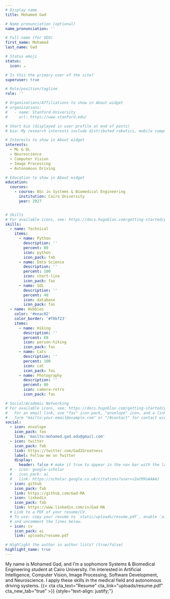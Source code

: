 ```yaml
---
# Display name
title: Mohamed Gad

# Name pronunciation (optional)
name_pronunciation: ''

# Full name (for SEO)
first_name: Mohamed
last_name: Gad

# Status emoji
status:
  icon: ☕️

# Is this the primary user of the site?
superuser: true

# Role/position/tagline
role: ''

# Organizations/Affiliations to show in About widget
# organizations:
#   - name: Stanford University
#     url: https://www.stanford.edu/

# Short bio (displayed in user profile at end of posts)
# bio: My research interests include distributed robotics, mobile computing and programmable matter.

# Interests to show in About widget
interests:
  - ML & DL
  - Neuroscience
  - Computer Vision
  - Image Processing
  - Autonomous Driving

# Education to show in About widget
education:
  courses:
    - course: BSc in Systems & Biomedical Engineering
      institution: Cairo University
      year: 2027


# Skills
# For available icons, see: https://docs.hugoblox.com/getting-started/page-builder/#icons
skills:
  - name: Technical
    items:
      - name: Python
        description: ''
        percent: 80
        icon: python
        icon_pack: fab
      - name: Data Science
        description: ''
        percent: 100
        icon: chart-line
        icon_pack: fas
      - name: SQL
        description: ''
        percent: 40
        icon: database
        icon_pack: fas
  - name: Hobbies
    color: '#eeac02'
    color_border: '#f0bf23'
    items:
      - name: Hiking
        description: ''
        percent: 60
        icon: person-hiking
        icon_pack: fas
      - name: Cats
        description: ''
        percent: 100
        icon: cat
        icon_pack: fas
      - name: Photography
        description: ''
        percent: 80
        icon: camera-retro
        icon_pack: fas

# Social/Academic Networking
# For available icons, see: https://docs.hugoblox.com/getting-started/page-builder/#icons
#   For an email link, use "fas" icon pack, "envelope" icon, and a link in the
#   form "mailto:your-email@example.com" or "/#contact" for contact widget.
social:
  - icon: envelope
    icon_pack: fas
    link: 'mailto:mohamed.gad.edu@gmail.com'
  - icon: twitter
    icon_pack: fab
    link: https://twitter.com/Gad2Greatness
    label: Follow me on Twitter
    display:
      header: false # make it true to appear in the nav bar with the label attribute on hovering
  # - icon: google-scholar
  #   icon_pack: ai
  #   link: https://scholar.google.co.uk/citations?user=sIwtMXoAAAAJ
  - icon: github
    icon_pack: fab
    link: https://github.com/Gad-MA
  - icon: linkedin
    icon_pack: fab
    link: https://www.linkedin.com/in/Gad-MA
  # Link to a PDF of your resume/CV.
  # To use: copy your resume to `static/uploads/resume.pdf`, enable `ai` icons in `params.yaml`,
  # and uncomment the lines below.
  - icon: cv
    icon_pack: ai
    link: uploads/resume.pdf

# Highlight the author in author lists? (true/false)
highlight_name: true
---
```


My name is Mohamed Gad, and I’m a sophomore Systems & Biomedical Engineering student at Cairo University. I’m interested in Artificial Intelligence, Computer Vision, Image Processing, Software Development, and Neuroscience. I apply these skills in the medical field and autonomous driving systems.
{{< cta cta_text="Resume" cta_link="uploads/resume.pdf" cta_new_tab="true" >}}
{style="text-align: justify;"}
